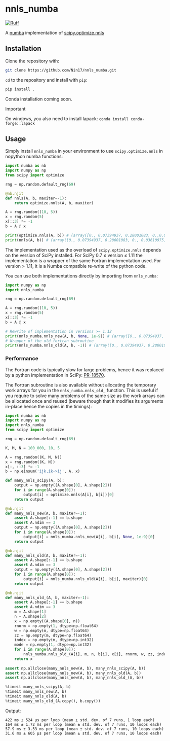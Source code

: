 # nnls_numba

[![Ruff](https://img.shields.io/endpoint?url=https://raw.githubusercontent.com/astral-sh/ruff/main/assets/badge/v2.json)](https://github.com/astral-sh/ruff)

A [numba](https://numba.pydata.org) implementation of
[scipy.optimize.nnls](
https://docs.scipy.org/doc/scipy/reference/generated/scipy.optimize.nnls.html#scipy-optimize-nnls)

## Installation

Clone the repository with:

```bash
git clone https://github.com/Nin17/nnls_numba.git
```

`cd` to the repository and install with `pip`:

```bash
pip install .
```

Conda installation coming soon.

> [!IMPORTANT]  
> On windows, you also need to install lapack: `conda install conda-forge::lapack`

## Usage

Simply install `nnls_numba` in your environment to use `scipy.optimize.nnls` in nopython numba functions:

```python
import numba as nb
import numpy as np
from scipy import optimize

rng = np.random.default_rng(69)

@nb.njit
def nnls(A, b, maxiter=-1):
    return optimize.nnls(A, b, maxiter)

A = rng.random((10, 5))
x = rng.random(5)
x[::3] *= -1
b = A @ x

print(optimize.nnls(A, b)) # (array([0., 0.07394937, 0.28001083, 0.,0.03610975]), 0.45879487313397976)
print(nnls(A, b)) # (array([0., 0.07394937, 0.28001083, 0., 0.03610975]), 0.45879487313397976)
```

The implementation used as the overload of `scipy.optimize.nnls` depends on the version
of SciPy installed. For SciPy 0.7 $\leq$ version $\leq$ 1.11 the implementation is a
wrapper of the same Fortran implementation used. For version $\gt$ 1.11, it is a Numba
compatible re-write of the python code.

You can use both implementations directly by importing from `nnls_numba`:

```python
import numpy as np
import nnls_numba

rng = np.random.default_rng(69)

A = rng.random((10, 5))
x = rng.random(5)
x[::3] *= -1
b = A @ x

# Rewrite of implementation in versions >= 1.12
print(nnls_numba.nnls_new(A, b, None, 1e-9)) # (array([0., 0.07394937, 0.28001083, 0., 0.03610975]), 0.4587948731339797)
# Wrapper of the old fortran subroutine
print(nnls_numba.nnls_old(A, b, -1)) # (array([0., 0.07394937, 0.28001083, 0., 0.03610975]), 0.45879487313397976)
```

### Performance

The Fortran code is typically slow for large problems, hence it was replaced by a python
implementation in SciPy:
[PR-18570](https://github.com/scipy/scipy/pull/18570).

The Fortran subroutine is also available without allocating the temporary work arrays
for you in the `nnls_numba.nnls_old_` function. This is useful if you require to solve
many problems of the same size as the work arrays can be allocated once and reused
(beware though that it modifies its arguments in-place hence the copies in the timings):

```python
import numba as nb
import numpy as np
import nnls_numba
from scipy import optimize

rng = np.random.default_rng(69)

K, M, N = 100_000, 10, 5

A = rng.random((K, M, N))
x = rng.random((K, N))
x[:, ::3] *= -1
b = np.einsum('ijk,ik->ij', A, x)

def many_nnls_scipy(A, b):
    output = np.empty((A.shape[0], A.shape[2]))
    for i in range(A.shape[0]):
        output[i] = optimize.nnls(A[i], b[i])[0]
    return output

@nb.njit
def many_nnls_new(A, b, maxiter=-1):
    assert A.shape[:-1] == b.shape
    assert A.ndim == 3
    output = np.empty((A.shape[0], A.shape[2]))
    for i in range(A.shape[0]):
        output[i] = nnls_numba.nnls_new(A[i], b[i], None, 1e-9)[0]
    return output

@nb.njit
def many_nnls_old(A, b, maxiter=-1):
    assert A.shape[:-1] == b.shape
    assert A.ndim == 3
    output = np.empty((A.shape[0], A.shape[2]))
    for i in range(A.shape[0]):
        output[i] = nnls_numba.nnls_old(A[i], b[i], maxiter)[0]
    return output

@nb.njit
def many_nnls_old_(A, b, maxiter=-1):
    assert A.shape[:-1] == b.shape
    assert A.ndim == 3
    m = A.shape[1]
    n = A.shape[2]
    x = np.empty((A.shape[0], n))
    rnorm = np.empty(1, dtype=np.float64)
    w = np.empty(m, dtype=np.float64)
    zz = np.empty(m, dtype=np.float64)
    index = np.empty(m, dtype=np.int32)
    mode = np.empty(1, dtype=np.int32)
    for i in range(A.shape[0]):
        nnls_numba.nnls_old_(A[i], m, n, b[i], x[i], rnorm, w, zz, index, mode, maxiter)
    return x
    
assert np.allclose(many_nnls_new(A, b), many_nnls_scipy(A, b))
assert np.allclose(many_nnls_new(A, b), many_nnls_old(A, b))
assert np.allclose(many_nnls_new(A, b), many_nnls_old_(A, b))

%timeit many_nnls_scipy(A, b)
%timeit many_nnls_new(A, b)
%timeit many_nnls_old(A, b)
%timeit many_nnls_old_(A.copy(), b.copy())
```

Output:

```text
422 ms ± 524 µs per loop (mean ± std. dev. of 7 runs, 1 loop each)
164 ms ± 1.72 ms per loop (mean ± std. dev. of 7 runs, 10 loops each)
57.9 ms ± 3.53 ms per loop (mean ± std. dev. of 7 runs, 10 loops each)
31.6 ms ± 605 µs per loop (mean ± std. dev. of 7 runs, 10 loops each)
```
